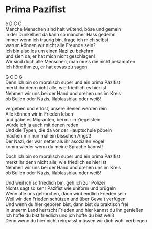 # Prima Pazifist

e	D	C	C  
Manche Menschen sind halt wütend, böse und gemein  
in der Dunkelheit da kann so mancher Hass gedeihn  
immer wenn ich traurig bin, frage ich mich selbst  
warum können wir nicht alle Freunde sein?  
Ich bin also los um einen Nazi zu bekehrn   
und sieh da, er hat mich nicht geschlagen!  
Wir sind doch alle Menschen, man muss die nicht bekämpfen  
Ich höre ihm zu, er hat etwas zu sagen

G	C	D	G  
Denn ich bin so moralisch super und ein prima Pazifist  
merkt ihr denn nicht alle, wie friedlich es hier ist  
Nehmen wir uns bei der Hand und drehen uns im Kreis  
ob Bullen oder Nazis, lilablassblau oder weiß!

vergeben und erlöst, unsere Seelen werden rein  
Alle können wir in Frieden leben  
und gäbe es Migranten, bei mir in Ziegelstein  
würde ich ja auch mit denen reden  
Und die Typen, die da vor der Hauptschule pöbeln  
machen mir nun mal ein bisschen Angst!  
Der Nazi, der war netter als ihr asozialen Vögel  
komm wieder wenn du meine Sprache kannst!

Doch ich bin so moralisch super und ein prima Pazifist  
merkt ihr denn nicht alle, wie friedlich es hier ist  
Nehmen wir uns bei der Hand und drehen uns im Kreis  
ob Bullen oder Nazis, lilablassblau oder weiß!

Und weil ich so friedlich bin, geh ich zur Polizei  
Nichts sagt so sehr Pazifist wie uniform und prügeln  
Wenn alle uns gehorchen, dann wird endlich Frieden sein  
Weil wir den Frieden schützen und über Gewalt verfügen  
Und wenn du hier geboren bist, dann bist du praktisch frei  
In unserm Land herrscht Frieden und hier kannst du ihn genießen  
Ich hoffe du bist friedlich und ich hoffe du bist weiß  
Denn wenn du hier nicht reinpasst müssen wir dich wohl verbiegen

